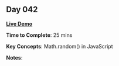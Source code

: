 ## Day 042

**<a href="https://css100.aniqa.dev#day-042">Live Demo</a>**

**Time to Complete**: 25 mins

**Key Concepts**: Math.random() in JavaScript

**Notes**:
